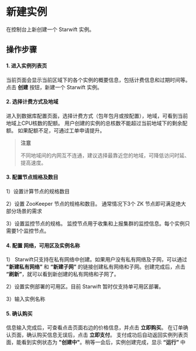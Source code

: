 # 新建实例
在控制台上新创建一个 Starwift 实例。

## 操作步骤
#### 1. 进入实例列表页
当前页面会显示当前区域下的各个实例的概要信息，包括计费信息和过期时间等。点击 **创建** 按钮，新建一个 Starwift 实例。

#### 2. 选择计费方式及地域
进入到数据库配置页面，选择计费方式（包年包月或按配置），地域，可看到当前地域上CPU核数的配额。 用户创建的实例的总核数不能超过当前地域下的剩余配额。 如果配额不足，可通过工单申请提升。

> **注意**
> 
> 不同地域间的内网互不连通，建议选择最靠近您的地域，可降低访问时延、提高速度。

#### 3. 配置节点规格及数目
1）设置计算节点的规格数目

2）设置 ZooKeeper 节点的规格和数目。 通常情况下3个 ZK 节点即可满足绝大部分场景的需求

3）设置监控节点的规格。 监控节点用于收集和上报集群的监控信息。每个实例只需要1个监控节点。

#### 4. 配置 网络，可用区及实例名称
1） Starwift只支持在私有网络中创建。如果用户没有私有网络及子网，可以通过 **"新建私有网络”** 和 **“新建子网”** 的链接创建私有网络和子网。创建完成后，点击 **“刷新”**，就可以看到新创建的私有网络和子网了。

2）设置实例部署的可用区。目前 Starwift 暂时仅支持单可用区部署。 

3）输入实例名称

#### 5. 确认购买

信息输入完成后，可查看点击页面右边的价格信息，并点击 **立即购买**。 在订单确认页面，确认购买信息无误后，点击 **立即支付**。 支付成功后自动返回实例列表页面，能看到实例状态为 **"创建中"**。稍等一会后，实例创建完成，显示 **“运行”** 中

